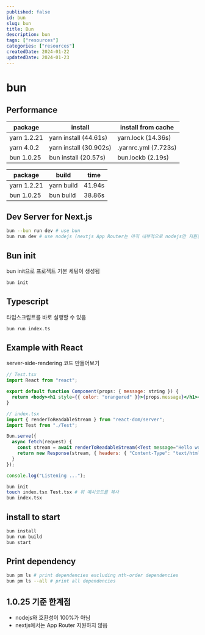 ```yaml
---
published: false
id: bun
slug: bun
title: Bun
description: bun
tags: ["resources"]
categories: ["resources"]
createdDate: 2024-01-22
updatedDate: 2024-01-23
---
```


# bun

## Performance

| package     | install                | install from cache   |
| ----------- | ---------------------- | -------------------- |
| yarn 1.2.21 | yarn install (44.61s)  | yarn.lock (14.36s)   |
| yarn 4.0.2  | yarn install (30.902s) | .yarnrc.yml (7.723s) |
| bun 1.0.25  | bun install (20.57s)   | bun.lockb (2.19s)    |


| package     | build      | time   |
|-------------|------------|--------|
| yarn 1.2.21 | yarn build | 41.94s |
| bun 1.0.25  | bun build  | 38.86s |

## Dev Server for Next.js
```bash
bun --bun run dev # use bun
bun run dev # use nodejs (nextjs App Router는 아직 내부적으로 nodejs만 지원함)
```

## Bun init
bun init으로 프로젝트 기본 세팅이 생성됨
```bash
bun init
```

## Typescript
타입스크립트를 바로 실행할 수 있음
```bash
bun run index.ts
```

## Example with React

server-side-rendering 코드 만들어보기
```jsx
// Test.tsx
import React from "react";

export default function Component(props: { message: string }) {
  return <body><h1 style={{ color: "orangered" }}>{props.message}</h1></body>;
}

// index.tsx
import { renderToReadableStream } from "react-dom/server";
import Test from "./Test";

Bun.serve({
  async fetch(request) {
    const stream = await renderToReadableStream(<Test message="Hello world!" />);
    return new Response(stream, { headers: { "Content-Type": "text/html" } });
  }
});

console.log("Listening ...");
```

```bash
bun init
touch index.tsx Test.tsx # 위 예시코드를 복사
bun index.tsx
```

## install to start
```bash
bun install
bun run build
bun start
```

## Print dependency
```bash
bun pm ls # print dependencies excluding nth-order dependencies
bun pm ls --all # print all dependencies
```

## 1.0.25 기준 한계점

- nodejs와 호환성이 100%가 아님
- nextjs에서는 App Router 지원하지 않음
